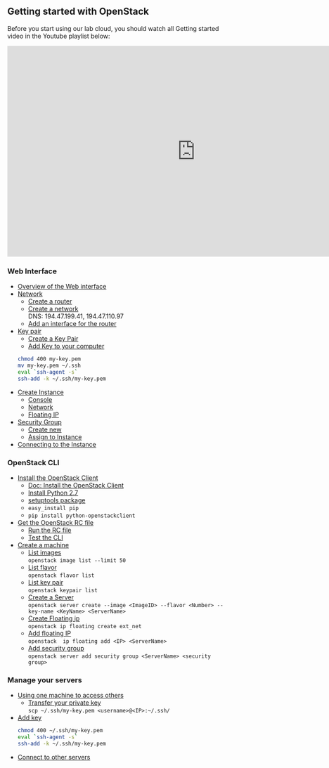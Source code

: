 ## Getting started with OpenStack
Before you start using our lab cloud, you should watch all Getting started video in the Youtube playlist below:
<iframe width="853" height="480" src="https://www.youtube.com/embed/videoseries?list=PLSWJPPj5sKmpd1_CvWzGsB8p6VdGFSEv1" frameborder="0" allowfullscreen></iframe>

### Web Interface
* [Overview of the Web interface](https://youtu.be/gTN6iSopAvo)
* [Network](https://youtu.be/ELQKjXU4Qh0)
  * [Create a router](https://youtu.be/ELQKjXU4Qh0?t=1m15s)
  * [Create a network](https://youtu.be/ELQKjXU4Qh0?t=3m) <br />
    DNS: 194.47.199.41, 194.47.110.97
  * [Add an interface for the router](https://youtu.be/ELQKjXU4Qh0?t=6m10s)
* [Key pair](https://youtu.be/6I90SwLjuVQ)
  * [Create a Key Pair](https://youtu.be/6I90SwLjuVQ?t=32s)
  * [Add Key to your computer](https://youtu.be/6I90SwLjuVQ?t=59s)
  ```bash
  chmod 400 my-key.pem
  mv my-key.pem ~/.ssh
  eval `ssh-agent -s`
  ssh-add -k ~/.ssh/my-key.pem
    ```
* [Create Instance](https://youtu.be/gKl_QqffRbQ?t=4s)
  * [Console](https://youtu.be/gKl_QqffRbQ?t=3m30s)
  * [Network](https://youtu.be/gKl_QqffRbQ?t=14m34s)
  * [Floating IP](https://youtu.be/gKl_QqffRbQ?t=6m8s)
* [Security Group](https://youtu.be/gKl_QqffRbQ?t=7m14s)
  * [Create new](https://youtu.be/gKl_QqffRbQ?t=8m50s)
  * [Assign to Instance](https://youtu.be/gKl_QqffRbQ?t=12m45s)
* [Connecting to the Instance](https://youtu.be/gKl_QqffRbQ?t=13m5s)

### OpenStack CLI
* [Install the OpenStack Client](https://youtu.be/pELgVCeUe4k?t=4s)
  * [Doc: Install the OpenStack Client](http://docs.openstack.org/cli-reference/common/cli_install_openstack_command_line_clients.html)
  * [Install Python 2.7](https://www.python.org/downloads/)
  * [setuptools package](https://pypi.python.org/pypi/setuptools)
  * `easy_install pip`
  * `pip install python-openstackclient`
* [Get the OpenStack RC file](https://youtu.be/pELgVCeUe4k?t=2m40s)
  * [Run the RC file](https://youtu.be/pELgVCeUe4k?t=4m16s)
  * [Test the CLI](https://youtu.be/pELgVCeUe4k?t=5m46s)
* [Create a machine](https://youtu.be/KYyxxzS16QM?t=10s)
  * [List images](https://youtu.be/KYyxxzS16QM?t=39s) <br /> `openstack image list --limit 50`
  * [List flavor](https://youtu.be/KYyxxzS16QM?t=2m17s)  <br />`openstack flavor list`
  * [List key pair](https://youtu.be/KYyxxzS16QM?t=2m51s)  <br /> `openstack keypair list`
  * [Create a Server](https://youtu.be/KYyxxzS16QM?t=3m13s)  <br /> `openstack server create --image <ImageID> --flavor <Number> --key-name <KeyName> <ServerName>`
  * [Create Floating ip](https://youtu.be/KYyxxzS16QM?t=7m50s)  <br /> `openstack ip floating create ext_net`
  * [Add floating IP](https://youtu.be/KYyxxzS16QM?t=9m10s)  <br /> `openstack  ip floating add <IP> <ServerName>`
  * [Add security group](https://youtu.be/KYyxxzS16QM?t=10m36s)  <br /> `openstack server add security group <ServerName> <security group>`

### Manage your servers
* [Using one machine to access others](https://youtu.be/FOlwmWzSb3Q?t=4s)
  * [Transfer your private key](https://youtu.be/FOlwmWzSb3Q?t=1m10s) <br /> `scp ~/.ssh/my-key.pem <username>@<IP>:~/.ssh/`
* [Add key](https://youtu.be/FOlwmWzSb3Q?t=2m47s)
  ```bash
  chmod 400 ~/.ssh/my-key.pem
  eval `ssh-agent -s`
  ssh-add -k ~/.ssh/my-key.pem
  ```
* [Connect to other servers](https://youtu.be/FOlwmWzSb3Q?t=4m20s)

